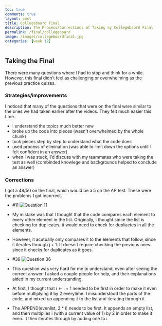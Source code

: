 ```yaml
---
toc: true
comments: true
layout: post
title: Collegebaord Final
description: The Process/Corrections of Taking my Collegebaord Final
permalink: /final/collegeboard
image: /images/collegeboardfinal.jpg
categories: [week 12]
---
```


## Taking the Final

There were many questions where I had to stop and think for a while. However, this final didn't feel as challenging or overwhelming as the previous practice quizes.

### Strategies/improvements
I noticed that many of the questions that were on the final were similar to the ones we had taken earlier after the videos. They felt much easier this time. 
 - I understand the topics much better now
 - broke up the code into pieces (wasn't overwhelmed by the whole chunk) 
 - took pieces step by step to understand what the code does
 - used process of elimination (was able to limit down the options until I felt confident in an answer)
 - when I was stuck, I'd discuss with my teammates who were taking the test as well (combinded knowlege and backgrounds helped to conclude an answer)

 ### Corrections
I got a 48/50 on the final, which would be a 5 on the AP test. These were the problems I got incorrect.
- #11 
![Question 11]({{site.baseurl}}/images/question11.jpg)
- My mistake was that I thought that the code compares each element to every other element in the list. Originally, I thought since the list is checking for duplicates, it would need to check for dupliactes in all the elements. 
- However, it acutually only compares it to the elements that follow, since it iterates through j + 1. It doesn't require checking the previous ones since it checks for duplicates as it goes.

- #36
![Question 36]({{site.baseurl}}/images/question36.jpg)
- This question was very hard for me to understand, even after seeing the correct answer. I asked a couple people for help, and their explanations aided in my current understanding.
- At first, I thought that i  <- i + 1 needed to be first in order to make it even before multiplying it by 2 everytime. I misunderstood the parts of the code, and mixed up appending it to the list and iterating through it. 
- The APPEND(evenlist, 2 * i) needs to be first. It appends an empty list, and then multiplies i (with a current value of 1) by 2 in order to make it even. It then iterates through by adding one to i.